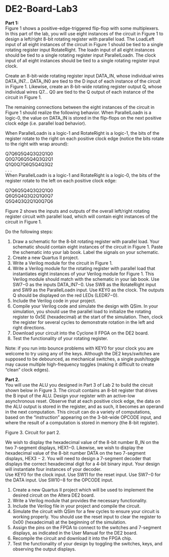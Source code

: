 # DE2-Board-Lab3
**Part 1:**  
Figure 1 shows a positive-edge-triggered flip-flop with some multiplexers. In this part of the lab, you will use eight instances of the circuit in Figure 1 to design a left/right 8-bit rotating register with parallel load. The LoadLeft input of all eight instances of the circuit in Figure 1 should be tied to a single rotating register input RotateRight. The loadn input of all eight instances should be tied to a single rotating register input ParallelLoadn. The clock input of all eight instances should be tied to a single rotating register input clock.  

Create an 8-bit-wide rotating register input DATA_IN, whose individual wires DATA_IN7… DATA_IN0 are tied to the D input of each instance of the circuit in Figure 1. Likewise, create an 8-bit-wide rotating register output Q, whose individual wires Q7… Q0 are tied to the Q output of each instance of the circuit in Figure 1.  

The remaining connections between the eight instances of the circuit in Figure 1 should realize the following behavior. When ParallelLoadn is a logic-0, the value on DATA_IN is stored in the flip-flops on the next positive clock edge (i.e. parallel load behavior).  

When ParallelLoadn is a logic-1 and RotateRight is a logic-1, the bits of the register rotate to the right on each positive clock edge (notice the bits rotate to the right with wrap around):  

  Q7Q6Q5Q4Q3Q2Q1Q0  
  Q0Q7Q6Q5Q4Q3Q2Q1  
  Q1Q0Q7Q6Q5Q4Q3Q2  
  . . .  
When ParallelLoadn is a logic-1 and RotateRight is a logic-0, the bits of the register rotate to the left on each positive clock edge:  

  Q7Q6Q5Q4Q3Q2Q1Q0  
  Q6Q5Q4Q3Q2Q1Q0Q7  
  Q5Q4Q3Q2Q1Q0Q7Q6  


Figure 2 shows the inputs and outputs of the overall left/right rotating register circuit with parallel load, which will contain eight instances of the circuit in Figure 1.  

Do the following steps:  
1. Draw a schematic for the 8-bit rotating register with parallel load. Your schematic should contain eight instances of the circuit in Figure 1. Paste the schematic into your lab book. Label the signals on your schematic.  
2. Create a new Quartus II project.  
3. Write a Verilog module for the circuit in Figure 1.  
4. Write a Verilog module for the rotating register with parallel load that instantiates eight instances of your Verilog module for Figure 1. This Verilog module should match with the schematic in your lab book. Use SW7−0 as the inputs DATA_IN7−0. Use SW8 as the RotateRight input and SW9 as the ParallelLoadn input. Use KEY0 as the clock. The outputs Q should be displayed on the red LEDs (LEDR7−0).  
5. Include the Verilog code in your project.  
6. Compile your Verilog code and simulate the design with QSim. In your simulation, you should use the parallel load to initialize the rotating register to 0x5E (hexadecimal) at the start of the simulation. Then, clock the register for several cycles to demonstrate rotation in the left and right directions.  
7. Download your circuit into the Cyclone II FPGA on the DE2 board.  
8. Test the functionality of your rotating register.  

Note: if you run into bounce problems with KEY0 for your clock you are welcome to try using any of the keys. Although the DE2 keys/switches are supposed to be debounced, as mechanical switches, a single push/toggle may cause multiple high-frequency toggles (making it difficult to create “clean” clock edges).  

**Part 2.**  
You will use the ALU you designed in Part 3 of Lab 2 to build the circuit shown below in Figure 3. The circuit contains an 8-bit register that drives the B input of the ALU. Design your register with an active-low asynchronous reset. Observe that at each positive clock edge, the data on the ALU output is stored in the register, and as such, it becomes an operand in the next computation. This circuit can do a variety of computations, based on the “instruction” appearing on the 3-bit-wide OPCODE input, and where the result of a computation is stored in memory (the 8-bit register).  


Figure 3. Circuit for part 2.  

We wish to display the hexadecimal value of the 8-bit number B_IN on the two 7-segment displays, HEX1−0. Likewise, we wish to display the hexadecimal value of the 8-bit number DATA on the two 7-segment displays, HEX3 − 2. You will need to design a 7-segment decoder that displays the correct hexadecimal digit for a 4-bit binary input. Your design will instantiate four instances of your decoder.  
Use KEY0 for the clock input. Use SW11 for the reset input. Use SW7−0 for the DATA input. Use SW10−8 for the OPCODE input.  
1. Create a new Quartus II project which will be used to implement the desired circuit on the Altera DE2 board.  
2. Write a Verilog module that provides the necessary functionality.  
3. Include the Verilog file in your project and compile the circuit.  
4. Simulate the circuit with QSim for a few cycles to ensure your circuit is working properly. You should use the reset input to clear the register to 0x00 (hexadecimal) at the beginning of the simulation.  
5. Assign the pins on the FPGA to connect to the switches and 7-segment displays, as indicated in the User Manual for the DE2 board.  
6. Recompile the circuit and download it into the FPGA chip.  
7. Test the functionality of your design by toggling the switches, keys, and observing the output displays.  
